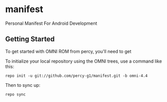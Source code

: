 manifest
========

Personal Manifest For Android Development


Getting Started
---------------

To get started with OMNI ROM from percy, you'll need to get


To initialize your local repository using the OMNI trees, use a command like this:

    repo init -u git://github.com/percy-g1/manifest.git -b omni-4.4

Then to sync up:

    repo sync
